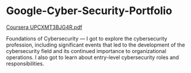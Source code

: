# Google-Cyber-Security-Portfolio

[Coursera UPCXMT3BJG4R.pdf](https://github.com/helencastello/Google-Cyber-Security-Portfolio/files/14459055/Coursera.UPCXMT3BJG4R.pdf)


Foundations of Cybersecurity — I got to explore the cybersecurity profession, including significant events that led to the development of the cybersecurity field and its continued importance to organizational operations. I also got to learn about entry-level cybersecurity roles and responsibilities. 
